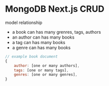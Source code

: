 # MongoDB Next.js CRUD

model relationship

- a book can has many grenres, tags, authors
- an author can has many books
- a tag can has many books
- a genre can has many books

```js
// example book document
{
    author: [one or many authors],
    tags: [one or many tags],
    genres: [one or many genres],
}
```
